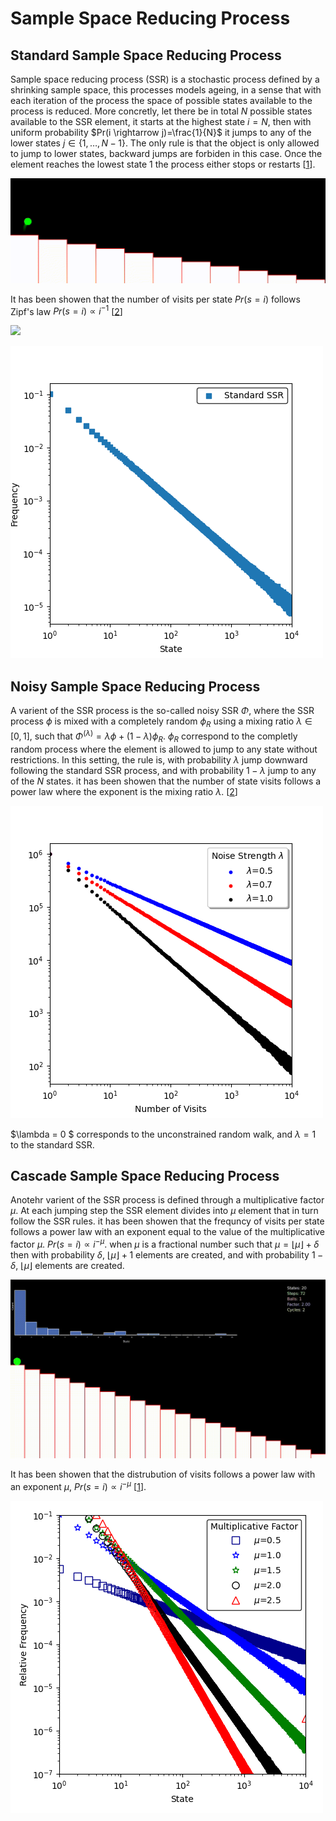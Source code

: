 # Sample Space Reducing Process 
## Standard Sample Space Reducing Process

Sample space reducing process (SSR) is a stochastic process defined by a shrinking sample space, this processes models ageing, in a sense that with each iteration of the process the space of possible states available to the process is reduced. More concretly, let there be in total $N$ possible states available to the SSR element, it starts at the highest state $i=N$, then with uniform probability $Pr(i \rightarrow j)=\frac{1}{N}$ it jumps to any of the lower states $j \in \{1, \dots, N-1\}$. The only rule is that the object is only allowed to jump to lower states, backward jumps are forbiden in this case. Once the element reaches the lowest state $1$ the process either stops or restarts [[1](https://www.nature.com/articles/s41598-017-09836-4#auth-Stefan-Thurner-Aff1-Aff2-Aff3-Aff4)].

![](./results/figures/gif/std_ssr.gif)


It has been showen that the number of visits per state $Pr(s=i)$ follows Zipf's law $Pr(s=i) \propto i^{-1}$ [[2](https://www.pnas.org/doi/10.1073/pnas.1420946112)]

![](./ssr_zipf.gif)

![](./results/figures/std/std_ssr.png) 
<!-- *Figure 1: This is the caption of the image.* -->

## Noisy Sample Space Reducing Process

A varient of the SSR process is the so-called noisy SSR $\Phi$, where the SSR process $\phi$ is mixed with a completely random $\phi_R$ using a mixing ratio $\lambda \in [0, 1]$, such that  $\Phi^{(\lambda)} = \lambda\phi + (1- \lambda)\phi_R$. $\phi_R$ correspond to the completly random process where the element is allowed to jump to any state without restrictions. In this setting, the rule is, with probability $\lambda$ jump downward following the standard SSR process, and with probability $1-\lambda$ jump to any of the $N$ states. it has been showen that the number of state visits follows a power law where the exponent is the mixing ratio $\lambda$. [[2](https://www.pnas.org/doi/10.1073/pnas.1420946112)]

![](./results/figures/noisy_ssr/noisy_ssr.png)

$\lambda = 0 $ corresponds to the unconstrained random walk, and $\lambda =1$ to the standard SSR. 
<!-- *Figure 1: This is the caption of the image.* -->

## Cascade Sample Space Reducing Process 
 
Anotehr varient of the SSR process is defined through a multiplicative factor $\mu$. At each jumping step the SSR element divides into $\mu$ element that in turn follow the SSR rules. it has been showen that the frequncy of visits per state follows a power law with an exponent equal to the value of the multiplicative factor $\mu$. $Pr(s=i) \propto i^{-\mu}$. when $\mu$ is a fractional number such that $\mu = \left\lfloor \mu \right\rfloor + \delta$ then with probability $\delta$, $\left\lfloor \mu \right\rfloor + 1$ elements are created, and with probability $1-\delta$, $\left\lfloor \mu \right\rfloor$ elements are created. 

![](./results/figures/gif/casecade_ssr.gif)


It has been showen that the distrubution of visits follows a power law with an exponent $\mu$, $Pr(s=i) \propto i^{-\mu}$ [[1](https://www.nature.com/articles/s41598-017-09836-4#auth-Stefan-Thurner-Aff1-Aff2-Aff3-Aff4)].  

![](./results/figures/figure1/state_visits_relative_frequency.png) 


<!-- Add the valanche size figure -->
